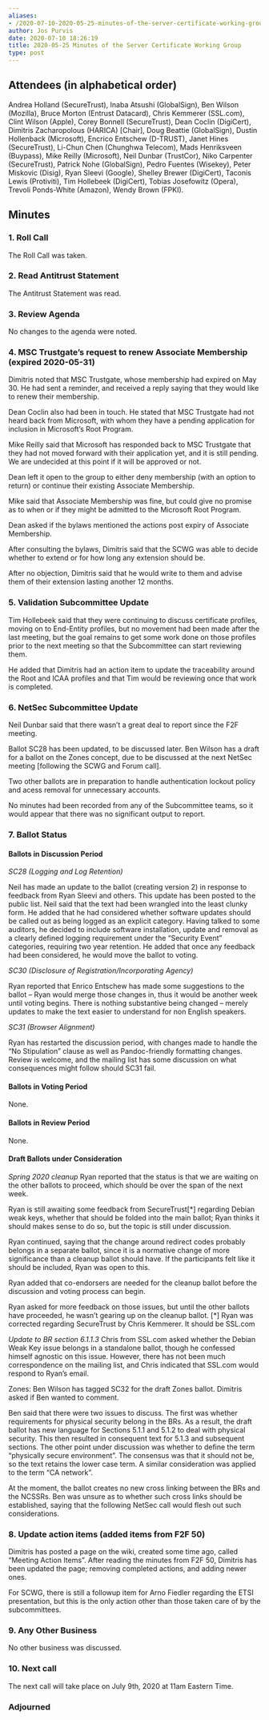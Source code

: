 ```yaml
---
aliases:
- /2020-07-10-2020-05-25-minutes-of-the-server-certificate-working-group/
author: Jos Purvis
date: 2020-07-10 18:26:19
title: 2020-05-25 Minutes of the Server Certificate Working Group
type: post
---
```


## Attendees (in alphabetical order) 

Andrea Holland (SecureTrust), Inaba Atsushi (GlobalSign), Ben Wilson (Mozilla), Bruce Morton (Entrust Datacard), Chris Kemmerer (SSL.com), Clint Wilson (Apple), Corey Bonnell (SecureTrust), Dean Coclin (DigiCert), Dimitris Zacharopolous (HARICA) \[Chair\], Doug Beattie (GlobalSign), Dustin Hollenback (Microsoft), Encrico Entschew (D-TRUST), Janet Hines (SecureTrust), Li-Chun Chen (Chunghwa Telecom), Mads Henriksveen (Buypass), Mike Reilly (Microsoft), Neil Dunbar (TrustCor), Niko Carpenter (SecureTrust), Patrick Nohe (GlobalSign), Pedro Fuentes (Wisekey), Peter Miskovic (Disig), Ryan Sleevi (Google), Shelley Brewer (DigiCert), Taconis Lewis (Protiviti), Tim Hollebeek (DigiCert), Tobias Josefowitz (Opera), Trevoli Ponds-White (Amazon), Wendy Brown (FPKI).

## Minutes 

### 1. Roll Call 

The Roll Call was taken.

### 2. Read Antitrust Statement 

The Antitrust Statement was read.

### 3. Review Agenda 

No changes to the agenda were noted.

### 4. MSC Trustgate’s request to renew Associate Membership (expired 2020-05-31) 

Dimitris noted that MSC Trustgate, whose membership had expired on May 30. He had sent a reminder, and received a reply saying that they would like to renew their membership.

Dean Coclin also had been in touch. He stated that MSC Trustgate had not heard back from Microsoft, with whom they have a pending application for inclusion in Microsoft’s Root Program.

Mike Reilly said that Microsoft has responded back to MSC Trustgate that they had not moved forward with their application yet, and it is still pending. We are undecided at this point if it will be approved or not.

Dean left it open to the group to either deny membership (with an option to return) or continue their existing Associate Membership.

Mike said that Associate Membership was fine, but could give no promise as to when or if they might be admitted to the Microsoft Root Program.

Dean asked if the bylaws mentioned the actions post expiry of Associate Membership.

After consulting the bylaws, Dimitris said that the SCWG was able to decide whether to extend or for how long any extension should be.

After no objection, Dimitris said that he would write to them and advise them of their extension lasting another 12 months.

### 5. Validation Subcommittee Update 

Tim Hollebeek said that they were continuing to discuss certificate profiles, moving on to End-Entity profiles, but no movement had been made after the last meeting, but the goal remains to get some work done on those profiles prior to the next meeting so that the Subcommittee can start reviewing them.

He added that Dimitris had an action item to update the traceability around the Root and ICAA profiles and that Tim would be reviewing once that work is completed.

### 6. NetSec Subcommittee Update 

Neil Dunbar said that there wasn’t a great deal to report since the F2F meeting.

Ballot SC28 has been updated, to be discussed later. Ben Wilson has a draft for a ballot on the Zones concept, due to be discussed at the next NetSec meeting \[following the SCWG and Forum call\].

Two other ballots are in preparation to handle authentication lockout policy and acess removal for unnecessary accounts.

No minutes had been recorded from any of the Subcommittee teams, so it would appear that there was no significant output to report.

### 7. Ballot Status 

#### Ballots in Discussion Period 

_SC28 (Logging and Log Retention)_

Neil has made an update to the ballot (creating version 2) in response to feedback from Ryan Sleevi and others. This update has been posted to the public list. Neil said that the text had been wrangled into the least clunky form.
He added that he had considered whether software updates should be called out as being logged as an explicit category. Having talked to some auditors, he decided to include software installation, update and removal as a clearly defined logging requirement under the “Security Event” categories, requiring two year retention. He added that once any feedback had been considered, he would move the ballot to voting.

_SC30 (Disclosure of Registration/Incorporating Agency)_

Ryan reported that Enrico Entschew has made some suggestions to the ballot – Ryan would merge those changes in, thus it would be another week until voting begins. There is nothing substantive being changed – merely updates to make the text easier to understand for non English speakers.

_SC31 (Browser Alignment)_

Ryan has restarted the discussion period, with changes made to handle the “No Stipulation” clause as well as Pandoc-friendly formatting changes. Review is welcome, and the mailing list has some discussion on what consequences might follow should SC31 fail.

#### Ballots in Voting Period 

None.

#### Ballots in Review Period 

None.

#### Draft Ballots under Consideration 

_Spring 2020 cleanup_
Ryan reported that the status is that we are waiting on the other ballots to proceed, which should be over the span of the next week.

Ryan is still awaiting some feedback from SecureTrust\[\*\] regarding Debian weak keys, whether that should be folded into the main ballot; Ryan thinks it should makes sense to do so, but the topic is still under discussion.

Ryan continued, saying that the change around redirect codes probably belongs in a separate ballot, since it is a normative change of more significance than a cleanup ballot should have. If the participants felt like it should be included, Ryan was open to this.

Ryan added that co-endorsers are needed for the cleanup ballot before the discussion and voting process can begin.

Ryan asked for more feedback on those issues, but until the other ballots have proceeded, he wasn’t gearing up on the cleanup ballot. \[\*\] Ryan was corrected regarding SecureTrust by Chris Kemmerer. It should be SSL.com

_Update to BR section 6.1.1.3_
Chris from SSL.com asked whether the Debian Weak Key issue belongs in a standalone ballot, though he confessed himself agnostic on this issue. However, there has not been much correspondence on the mailing list, and Chris indicated that SSL.com would respond to Ryan’s email.

Zones: Ben Wilson has tagged SC32 for the draft Zones ballot. Dimitris asked if Ben wanted to comment.

Ben said that there were two issues to discuss. The first was whether requirements for physical security belong in the BRs. As a result, the draft ballot has new language for Sections 5.1.1 and 5.1.2 to deal with physical security. This then resulted in consequent text for 5.1.3 and subsequent sections. The other point under discussion was whether to define the term “physically secure environment”. The consensus was that it should not be, so the text retains the lower case term. A similar consideration was applied to the term “CA network”.

At the moment, the ballot creates no new cross linking between the BRs and the NCSSRs. Ben was unsure as to whether such cross links should be established, saying that the following NetSec call would flesh out such considerations.

### 8. Update action items (added items from F2F 50) 

Dimitris has posted a page on the wiki, created some time ago, called “Meeting Action Items”. After reading the minutes from F2F 50, Dimitris has been updated the page; removing completed actions, and adding newer ones.

For SCWG, there is still a followup item for Arno Fiedler regarding the ETSI presentation, but this is the only action other than those taken care of by the subcommittees.

### 9. Any Other Business 

No other business was discussed.

### 10. Next call 

The next call will take place on July 9th, 2020 at 11am Eastern Time.

### Adjourned